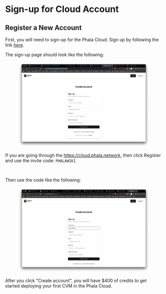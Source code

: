 # Sign-up for Cloud Account

## Register a New Account

First, you will need to sign-up for the Phala Cloud. Sign up by following the link [here](https://cloud.phala.network/register?invite=PHALAWIKI).&#x20;

The sign-up page should look like the following:

<figure><img src="../../.gitbook/assets/image (10).png" alt=""><figcaption></figcaption></figure>

If you are going through the https://cloud.phala.network, then click Register and use the invite code: `PHALAWIKI`

<figure><img src="../../.gitbook/assets/Screenshot 2025-03-04 at 19.19.14.png" alt=""><figcaption></figcaption></figure>

Then use the code like the following:

<figure><img src="../../.gitbook/assets/Screenshot 2025-03-04 at 19.19.46.png" alt=""><figcaption></figcaption></figure>

After you click "Create account", you will have $400 of credits to get started deploying your first CVM in the Phala Cloud.
